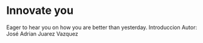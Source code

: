 # Innovate you
Eager to hear you on how you are better than yesterday.
Introduccion
Autor: José Adrian Juarez Vazquez
